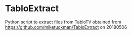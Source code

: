 TabloExtract
============

Python script to extract files from TabloTV
obtained from https://github.com/miketuckman/TabloExtract on 20180506
